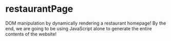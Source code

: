# restaurantPage
DOM manipulation by dynamically rendering a restaurant homepage! By the end, we are going to be using JavaScript alone to generate the entire contents of the website!
